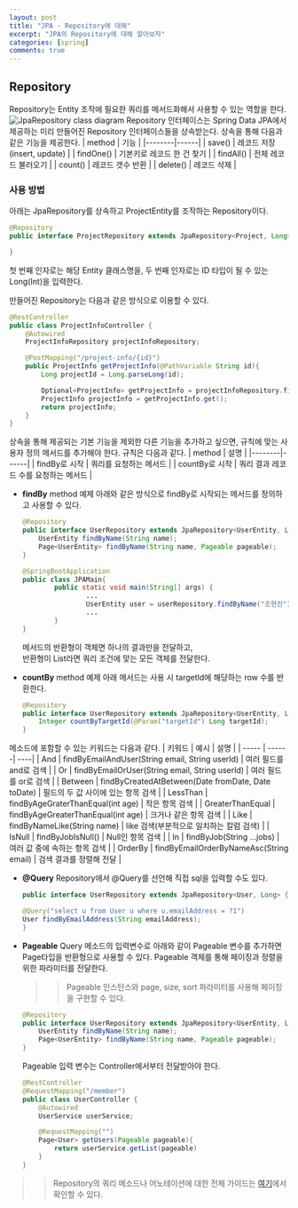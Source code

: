 ```yaml
---
layout: post
title: "JPA - Repository에 대해"
excerpt: "JPA의 Repository에 대해 알아보자"
categories: [spring]
comments: true
---
```


## Repository 
Repository는 Entity 조작에 필요한 쿼리를 메서드화해서 사용할 수 있는 역할을 한다. 
![JpaRepository class diagram](JpaRepository.png)
Repository 인터페이스는 Spring Data JPA에서 제공하는 미리 만들어진 Repository 인터페이스들을 상속받는다.
상속을 통해 다음과 같은 기능을 제공한다. 
| method | 기능 | 
|--------|------|
| save() | 레코드 저장 (insert, update) |
| findOne() | 기본키로 레코드 한 건 찾기 |
| findAll() | 전체 레코드 불러오기 | 
| count() | 레코드 갯수 반환 | 
| delete() | 레코드 삭제 | 

### 사용 방법 
아래는 JpaRepository를 상속하고 ProjectEntity를 조작하는 Repository이다. 
```java
@Repository
public interface ProjectRepository extends JpaRepository<Project, Long> {

}
```
첫 번째 인자로는 해당 Entity 클래스명을, 두 번째 인자로는 ID 타입이 될 수 있는 Long(Int)을 입력한다. 

만들어진 Repository는 다음과 같은 방식으로 이용할 수 있다. 
```java
@RestController
public class ProjectInfoController {
    @Autowired
    ProjectInfoRepository projectInfoRepository;

    @PostMapping("/project-info/{id}")
    public ProjectInfo getProjectInfo(@PathVariable String id){
        Long projectId = Long.parseLong(id);

        Optional<ProjectInfo> getProjectInfo = projectInfoRepository.findById(projectId);
        ProjectInfo projectInfo = getProjectInfo.get();
        return projectInfo;
    }
}
```
상속을 통해 제공되는 기본 기능을 제외한 다른 기능을 추가하고 싶으면, 규칙에 맞는 사용자 정의 메서드를 추가해야 한다.
규칙은 다음과 같다. 
| method | 설명 |
|--------|------|
| findBy로 시작 | 쿼리를 요청하는 메서드 |
| countBy로 시작 | 쿼리 결과 레코드 수를 요청하는 메서드 | 

- **findBy** method 예제
아래와 같은 방식으로 findBy로 시작되는 메서드를 정의하고 사용할 수 있다. 
    ```java
    @Repository
    public interface UserRepository extends JpaRepository<UserEntity, Long>{
        UserEntity findByName(String name);
        Page<UserEntity> findByName(String name, Pageable pageable); 
    }
    ```
    ```java 
    @SpringBootApplication
    public class JPAMain{
            public static void main(String[] args) {
                    ...
                    UserEntity user = userRepository.findByName("조현진");
                    ...
            }
    }
    ```
    메서드의 반환형이 객체면 하나의 결과만을 전달하고,<br>반환형이 List라면 쿼리 조건에 맞는 모든 객체를 전달한다. 
    
- **countBy** method 예제
아래 메서드는 사용 시 targetId에 해당하는 row 수를 반환한다. 
    ```java
    @Repository
    public interface UserRepository extends JpaRepository<UserEntity, Long>{
        Integer countByTargetId(@Param("targetId") Long targetId);
    }
    ```

메소드에 포함할 수 있는 키워드는 다음과 같다. 
| 키워드 | 예시 | 설명 |
| ----- | ------| ----|
| And | findByEmailAndUser(String email, String userId) | 여러 필드를 and로 검색 |
| Or | findByEmailOrUser(String email, String userId) | 여러 필드를 or로 검색 |
| Between |  findByCreatedAtBetween(Date fromDate, Date toDate) | 필드의 두 값 사이에 있는 항목 검색 |
| LessThan |  findByAgeGraterThanEqual(int age) | 작은 항목 검색 | 
| GreaterThanEqual | findByAgeGreaterThanEqual(int age) | 크거나 같은 항목 검색 |
| Like | findByNameLike(String name) | like 검색(부분적으로 일치하는 칼럼 검색) |
| IsNull | findByJobIsNull() | Null인 항목 검색 |
| In | findByJob(String ...jobs) | 여러 값 중에 속하는 항목 검색 |
| OrderBy |  findByEmailOrderByNameAsc(String email) | 검색 결과를 정렬해 전달 | 


- **@Query**
Repository에서 @Query를 선언해 직접 sql을 입력할 수도 있다. 
    ```java
    public interface UserRepository extends JpaRepository<User, Long> {

    @Query("select u from User u where u.emailAddress = ?1")
    User findByEmailAddress(String emailAddress);
    }
    ```
- **Pageable**
    Query 메소드의 입력변수로 아래와 같이 Pageable 변수를 추가하면 Page타입을 반환형으로 사용할 수 있다.
    Pageable 객체를 통해 페이징과 정렬을 위한 파라미터를 전달한다.
    >>Pageable 인스턴스와 page, size, sort 파라미터를 사용해 페이징을 구현할 수 있다. 
    ```java
    @Repository
    public interface UserRepository extends JpaRepository<UserEntity, Long>{
        UserEntity findByName(String name);
        Page<UserEntity> findByName(String name, Pageable pageable); 
    }
    ```
    Pageable 입력 변수는 Controller에서부터 전달받아야 한다.
    ```java
    @RestController
    @RequestMapping("/member")
    public class UserController {
        @Autowired
        UserService userService; 

        @RequestMapping("")
        Page<User> getUsers(Pageable pageable){
            return userService.getList(pageable)
        }
    }
    ```

>>Repository의 쿼리 메소드나 어노테이션에 대한 전체 가이드는 [여기](https://docs.spring.io/spring-data/jpa/docs/1.10.1.RELEASE/reference/html/#jpa.sample-app.finders.strategies)에서 확인할 수 있다. 



